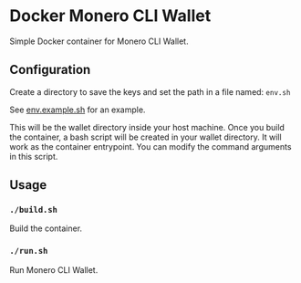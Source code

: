 # Docker Monero CLI Wallet

Simple Docker container for Monero CLI Wallet.

## Configuration

Create a directory to save the keys and set the path in a file named: `env.sh`

See [env.example.sh](env.example.sh) for an example.

This will be the wallet directory inside your host machine. Once you build the container, a bash script will be created in your wallet directory. It will work as the container entrypoint. You can modify the command arguments in this script.

## Usage

### `./build.sh`

Build the container.

### `./run.sh`

Run Monero CLI Wallet.
